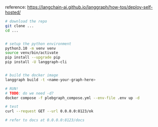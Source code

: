reference: https://langchain-ai.github.io/langgraph/how-tos/deploy-self-hosted/



```sh
# download the repo
git clone ...
cd ...


# setup the python environment
python3.10 -m venv venv
source venv/bin/activate
pip install --upgrade pip
pip install -U langgraph-cli


# build the docker image
langgraph build -t <name-your-graph-here>

# RUN!
# TODO: do we need -d?
docker compose -f plebgraph_compose.yml --env-file .env up -d

# test
curl --request GET --url 0.0.0.0:8123/ok

# refer to docs at 0.0.0.0:8123/docs

```
